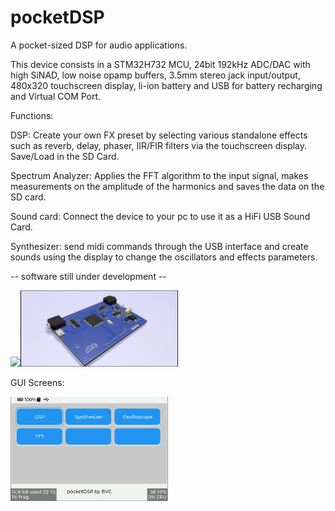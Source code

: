 # pocketDSP
A pocket-sized DSP for audio applications.

This device consists in a STM32H732 MCU, 24bit 192kHz ADC/DAC with high SiNAD, low noise opamp buffers, 3.5mm stereo jack input/output, 480x320 touchscreen display, li-ion battery and USB for battery recharging and Virtual COM Port.



Functions:


DSP: Create your own FX preset by selecting various standalone effects such as reverb, delay, phaser, IIR/FIR filters via the touchscreen display. Save/Load in the SD Card.


Spectrum Analyzer: Applies the FFT algorithm to the input signal, makes measurements on the amplitude of the harmonics and saves the data on the SD card.


Sound card: Connect the device to your pc to use it as a HiFi USB Sound Card.


Synthesizer: send midi commands through the USB interface and create sounds using the display to change the oscillators and effects parameters.



-- software still under development --

<img src="https://github.com/iamBVC/pocketDSP/blob/main/img/pcb_with_display.png" width="50%"/><img src="https://github.com/iamBVC/pocketDSP/blob/main/img/pcb_without_display.png" width="50%"/>



GUI Screens:

<img src="https://github.com/iamBVC/pocketDSP/blob/main/img/gui_mainscreen.png" width="50%"/>
